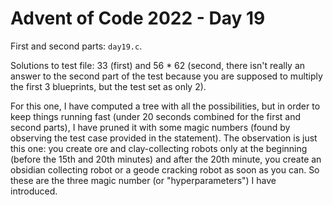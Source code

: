 # Advent of Code 2022 - Day 19

First and second parts: `day19.c`.

Solutions to test file: 33 (first) and 56 * 62 (second, there isn't really an answer to the second part of the test because you are supposed to multiply the first 3 blueprints, but the test set as only 2).

For this one, I have computed a tree with all the possibilities, but in order to keep things running fast (under 20 seconds combined for the first and second parts), I have pruned it with some magic numbers (found by observing the test case provided in the statement).  The observation is just this one: you create ore and clay-collecting robots only at the beginning (before the 15th and 20th minutes) and after the 20th minute, you create an obsidian collecting robot or a geode cracking robot as soon as you can. So these are the three magic number (or "hyperparameters") I have introduced.
